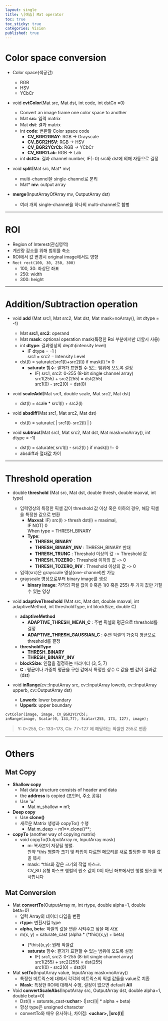 ```yaml
---
layout: single
title: \[예습] Mat operator
toc: true
toc_sticky: true
categories: Vision
published: true
---
```


# Color space conversion

* Color space(색공간)
    * RGB
    * HSV
    * YCbCr
* void **cvtColor**(Mat src, Mat dst, int code, int dstCn =0)
    * Convert an image frame one color space to another
    * Mat **src**: 입력 matrix
    * Mat **dst**: 결과 matrix
    * int **code**: 변환할 Color space code
        * **CV_BGR2GRAY**: RGB -> Grayscale
        * **CV_BGR2HSV**: RGB -> HSV
        * **CV_BGR2YCrCb**: RGB -> YCbCr
        * **CV_BGR2Lab**: RGB -> Lab
    * int **dstCn**: 결과 channel number, IF(=0) src와 dst에 의해 자동으로 결정

* void **split**(Mat src, Mat* mv)
    * multi-channel을 single-channel로 분리
    * Mat* **mv**: output array

* **merge**(InputArrayOfArray mv, OutputArray dst)
    * 여러 개의 single-channel을 하나의 multi-channel로 합병

---------

# ROI
* Region of Interest(관심영역)
* 계산량 감소를 위해 범위를 축소
* ROI에서 값 변경시 original image에서도 영향
* ```Rect rect(100, 30, 250, 300)```
    * 100, 30: 좌상단 좌표
    * 250: width
    * 300: height

---------

# Addition/Subtraction operation
* void **add** (Mat src1, Mat src2, Mat dst, Mat mask=noArray(), int dtype = -1)
    * Mat **src1, src2**: operand
    * Mat **mask**: optional operation mask(특정한 Roi 부분에서만 더할시 사용)
    * int **dtype**: 결과영상의 depth(intensity level)
        * IF dtype = -1 )<br/>
          src1 = src2 = Intensity Level
    * dst(l) = saturate(src1(l)+src2(l)) if mask(l) != 0
        * **saturate** 함수: 결과가 표현할 수 있는 범위에 오도록 설정
            * IF) src1, src2: 0-255 (8-bit single channel array)
             <br/>src1(255) + src2(255) = dst(255)
             <br/>src1(0) - src2(0) = dst(0)


* void **scaleAdd**(Mat src1, double scale, Mat src2, Mat dst)
    * dst(l) = scale * src1(l) + src2(l)
* void **absdiff**(Mat src1, Mat src2, Mat dst)
    * dst(l) = saturate( &#124; src1(l)-src2(l) &#124; )
* void **subtract**(Mat src1, Mat src2, Mat dst, Mat mask=noArray(), int dtype = -1)
    * dst(l) = saturate( src1(l) - src2(l) ) if mask(l) != 0
    * absdiff과 절대값 차이

---------

# Threshold operation
* double **threshold** (Mat src, Mat dst, double thresh, double maxval, int type)
    * 입력영상의 특정한 픽셀 값이 threshold 값 이상 혹은 이하의 경우, 해당 픽셀을 특정한 값으로 변환
        * **Maxval**: IF) src(l) > thresh dst(l) = maximal,<br/>
                      IF NOT) 0<br/>
                      When type = THRESH_BINARY
        * **Type**: 
            * **THRESH_BINARY**
            * **THRESH_BINARY_INV** :  THRESH_BINARY 반대
            * **THRESH_TRUNC** : Threshold 이상의 값 -> Threshold 값
            * **THRESH_TOZERO** : Threshold 이하의 값 -> 0
            * **THRESH_TOZERO_INV** : Threshold 이상의 값 -> 0
    * 입력(src)은 grayscale 영상(one-channel)만 가능
    * grayscale 영상으로부터 binary image를 생성
        * **binary image**: 각각의 픽셀 값이 0 혹은 1(0 혹은 255) 두 가지 값만 가질 수 있는 영상

* void **adaptiveThreshold** (Mat src, Mat dst, double maxval, int adaptiveMethod, int thresholdType, int blockSize, double C)
    * **adaptiveMethod**
        * **ADAPTIVE_THRESH_MEAN_C** : 주변 픽셀의 평균으로 threshold를 결정 
        * **ADAPTIVE_THRESH_GAUSSIAN_C** : 주변 픽셀의 가중치 평균으로 threshold를 결정
    * **thresholdType**
        * **THRESH_BINARY**
        * **THRESH_BINARY_INV**
    * **blockSize**: 인접을 결정하는 파라미터 (3, 5, 7) 
    * **C** : 평균이나 가중치 평균을 구한 값에서 특정한 상수 C 값을 뺀 값이 결과값(dst)

* void **inRange**(cv::InputArray src, cv::InputArray lowerb, cv::InputArray upperb, cv::OutputArray dst)
    * **Lowerb**: lower boundary
    * **Upperb**: upper boundary
```
cvtColor(image, image, CV_BGR2YCrCb);
inRange(image, Scalar(0, 133,77), Scalar(255, 173, 127), image);
```
>  Y: 0~255, Cr: 133~173, Cb: 77~127 에 해당하는 픽셀만 255로 변환

---------

# Others

## Mat Copy
* **Shallow copy**
    * Mat data structure consists of header and data
    * the **address** is copied (포인터, 주소 공유)
    * Use '**=**' 
         * Mat m_shallow **=** m1;
* **Deep copy**
    * Use **clone()** 
    * 새로운 Matrix 생성과 copyTo() 수행 
         * Mat m_deep = m1**.clone()**;
* **copyTo** (another way of copying matrix)
    * void copyTo(OutputArray m, InputArray mask)
        * m: 복사본이 저장될 행렬.<br/>만약 *this 행렬과 크기 및 타입이 다르면 메모리를 새로 할당한 후 픽셀 값을 복사
        * mask: *this와 같은 크기의 작업 마스크.<br/> CV_8U 유형
			마스크 행렬의 원소 값이 0이 아닌 좌표에서만 행렬 원소를 복사합니다

## Mat Conversion
* Mat **convertTo**(OutputArray m, int rtype, double alpha=1, double beta=0)
    * 입력 Array의 데이터 타입을 변환 
    * **rtype**: 변환시킬 type
    * **alpha, beta**: 픽셀의 값을 변환 시켜주고 싶을 때 사용
    * m(x, y) = saturate_cast<rType> (alpha * (*this)(x,y) + beta)
         * (*this)(x,y): 원래 픽셀값
         * **saturate** 함수: 결과가 표현할 수 있는 범위에 오도록 설정
            * IF) src1, src2: 0-255 (8-bit single channel array)
             <br/>src1(255) + src2(255) = dst(255)
             <br/>src1(0) - src2(0) = dst(0)
* Mat **setTo**(InputArray value, InputArray mask=noArray()
    * 특정한 메트릭스에 대해서 각각의 메트릭스의 픽셀 값들을 value로 치환
    * **Mask**: 특정한 ROI에 대해서 수행, 설정이 없으면 default **All**
* Void **convertScaleAbs**(InputArray src, OutputArray dst, double alpha=1, double beta=0)
    * Dst(l) = saturate_cast<**uchar**> (&#124;src(l)&#124; * alpha + beta)
    * 항상 type은 unsigned character
    * convertTo와 매우 유사하나, 차이점: **&#60;uchar&#62;, &#124;src(l)&#124;**
 
